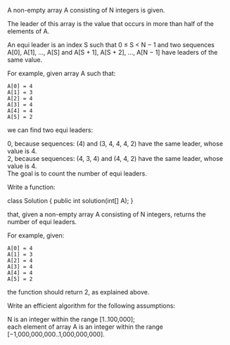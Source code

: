 A non-empty array A consisting of N integers is given.  
  
The leader of this array is the value that occurs in more than half of the elements of A.  
  
An equi leader is an index S such that 0 ≤ S < N − 1 and two sequences A[0], A[1], ..., A[S] and A[S + 1], A[S + 2], ..., A[N − 1] have leaders of the same value.  
  
For example, given array A such that:  
  
    A[0] = 4  
    A[1] = 3  
    A[2] = 4  
    A[3] = 4  
    A[4] = 4  
    A[5] = 2  
we can find two equi leaders:  
  
0, because sequences: (4) and (3, 4, 4, 4, 2) have the same leader, whose value is 4.  
2, because sequences: (4, 3, 4) and (4, 4, 2) have the same leader, whose value is 4.  
The goal is to count the number of equi leaders.  
  
Write a function:  
  
class Solution { public int solution(int[] A); }  
  
that, given a non-empty array A consisting of N integers, returns the number of equi leaders.  
  
For example, given:  
  
    A[0] = 4  
    A[1] = 3  
    A[2] = 4  
    A[3] = 4  
    A[4] = 4  
    A[5] = 2  
the function should return 2, as explained above.  
  
Write an efficient algorithm for the following assumptions:  
  
N is an integer within the range [1..100,000];  
each element of array A is an integer within the range [−1,000,000,000..1,000,000,000].
